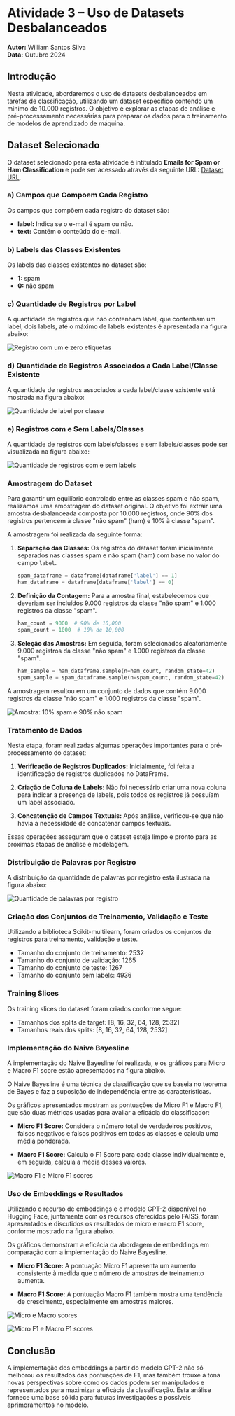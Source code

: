 # Atividade 3 – Uso de Datasets Desbalanceados

**Autor:** William Santos Silva  
**Data:** Outubro 2024

## Introdução
Nesta atividade, abordaremos o uso de datasets desbalanceados em tarefas de classificação, utilizando um dataset específico contendo um mínimo de 10.000 registros. O objetivo é explorar as etapas de análise e pré-processamento necessárias para preparar os dados para o treinamento de modelos de aprendizado de máquina.

## Dataset Selecionado
O dataset selecionado para esta atividade é intitulado **Emails for Spam or Ham Classification** e pode ser acessado através da seguinte URL: [Dataset URL](https://www.kaggle.com/datasets/bayes2003/emails-for-spam-or-ham-classification-trec-2007).

### a) Campos que Compoem Cada Registro
Os campos que compõem cada registro do dataset são:
- **label:** Indica se o e-mail é spam ou não.
- **text:** Contém o conteúdo do e-mail.

### b) Labels das Classes Existentes
Os labels das classes existentes no dataset são:
- **1:** spam
- **0:** não spam

### c) Quantidade de Registros por Label
A quantidade de registros que não contenham label, que contenham um label, dois labels, até o máximo de labels existentes é apresentada na figura abaixo:

![Registro com um e zero etiquetas](c.png)

### d) Quantidade de Registros Associados a Cada Label/Classe Existente
A quantidade de registros associados a cada label/classe existente está mostrada na figura abaixo:

![Quantidade de label por classe](d.png)

### e) Registros com e Sem Labels/Classes
A quantidade de registros com labels/classes e sem labels/classes pode ser visualizada na figura abaixo:

![Quantidade de registros com e sem labels](e.png)

### Amostragem do Dataset
Para garantir um equilíbrio controlado entre as classes spam e não spam, realizamos uma amostragem do dataset original. O objetivo foi extrair uma amostra desbalanceada composta por 10.000 registros, onde 90% dos registros pertencem à classe "não spam" (ham) e 10% à classe "spam".

A amostragem foi realizada da seguinte forma:

1. **Separação das Classes:** Os registros do dataset foram inicialmente separados nas classes spam e não spam (ham) com base no valor do campo `label`.
    ```python
    spam_dataframe = dataframe[dataframe['label'] == 1]
    ham_dataframe = dataframe[dataframe['label'] == 0]
    ```

2. **Definição da Contagem:** Para a amostra final, estabelecemos que deveriam ser incluídos 9.000 registros da classe "não spam" e 1.000 registros da classe "spam".
    ```python
    ham_count = 9000  # 90% de 10,000
    spam_count = 1000  # 10% de 10,000
    ```

3. **Seleção das Amostras:** Em seguida, foram selecionados aleatoriamente 9.000 registros da classe "não spam" e 1.000 registros da classe "spam".
    ```python
    ham_sample = ham_dataframe.sample(n=ham_count, random_state=42)
    spam_sample = spam_dataframe.sample(n=spam_count, random_state=42)
    ```

A amostragem resultou em um conjunto de dados que contém 9.000 registros da classe "não spam" e 1.000 registros da classe "spam".

![Amostra: 10% spam e 90% não spam](h.png)

### Tratamento de Dados
Nesta etapa, foram realizadas algumas operações importantes para o pré-processamento do dataset:

1. **Verificação de Registros Duplicados:** Inicialmente, foi feita a identificação de registros duplicados no DataFrame.
   
2. **Criação de Coluna de Labels:** Não foi necessário criar uma nova coluna para indicar a presença de labels, pois todos os registros já possuíam um label associado.

3. **Concatenção de Campos Textuais:** Após análise, verificou-se que não havia a necessidade de concatenar campos textuais.

Essas operações asseguram que o dataset esteja limpo e pronto para as próximas etapas de análise e modelagem.

### Distribuição de Palavras por Registro
A distribuição da quantidade de palavras por registro está ilustrada na figura abaixo:

![Quantidade de palavras por registro](p.png)

### Criação dos Conjuntos de Treinamento, Validação e Teste
Utilizando a biblioteca Scikit-multilearn, foram criados os conjuntos de registros para treinamento, validação e teste.
- Tamanho do conjunto de treinamento: 2532
- Tamanho do conjunto de validação: 1265
- Tamanho do conjunto de teste: 1267
- Tamanho do conjunto sem labels: 4936

### Training Slices
Os training slices do dataset foram criados conforme segue:
- Tamanhos dos splits de target: [8, 16, 32, 64, 128, 2532]
- Tamanhos reais dos splits: [8, 16, 32, 64, 128, 2532]

### Implementação do Naive Bayesline
A implementação do Naive Bayesline foi realizada, e os gráficos para Micro e Macro F1 score estão apresentados na figura abaixo.

O Naive Bayesline é uma técnica de classificação que se baseia no teorema de Bayes e faz a suposição de independência entre as características. 

Os gráficos apresentados mostram as pontuações de Micro F1 e Macro F1, que são duas métricas usadas para avaliar a eficácia do classificador:

- **Micro F1 Score:** Considera o número total de verdadeiros positivos, falsos negativos e falsos positivos em todas as classes e calcula uma média ponderada.
  
- **Macro F1 Score:** Calcula o F1 Score para cada classe individualmente e, em seguida, calcula a média desses valores.

![Macro F1 e Micro F1 scores](jk.png)

### Uso de Embeddings e Resultados
Utilizando o recurso de embeddings e o modelo GPT-2 disponível no Hugging Face, juntamente com os recursos oferecidos pelo FAISS, foram apresentados e discutidos os resultados de micro e macro F1 score, conforme mostrado na figura abaixo.

Os gráficos demonstram a eficácia da abordagem de embeddings em comparação com a implementação do Naive Bayesline.

- **Micro F1 Score:** A pontuação Micro F1 apresenta um aumento consistente à medida que o número de amostras de treinamento aumenta.

- **Macro F1 Score:** A pontuação Macro F1 também mostra uma tendência de crescimento, especialmente em amostras maiores.

![Micro e Macro scores](fr.png)

![Micro F1 e Macro F1 scores](sdsd.png)

## Conclusão
A implementação dos embeddings a partir do modelo GPT-2 não só melhorou os resultados das pontuações de F1, mas também trouxe à tona novas perspectivas sobre como os dados podem ser manipulados e representados para maximizar a eficácia da classificação. Esta análise fornece uma base sólida para futuras investigações e possíveis aprimoramentos no modelo.
